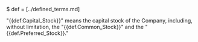 $ def = [../defined_terms.md]

"{{def.Capital_Stock}}" means the capital stock of the Company, including, without limitation, the "{{def.Common_Stock}}" and the "{{def.Preferred_Stock}}."